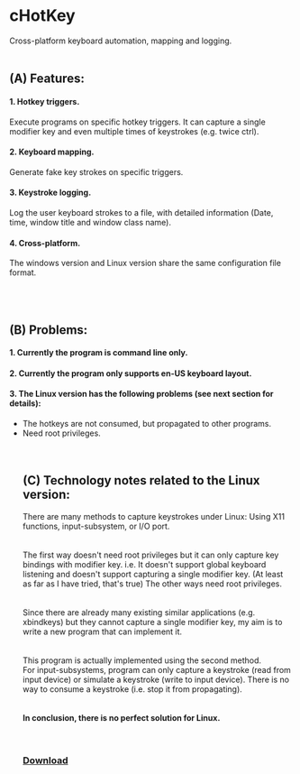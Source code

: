 # cHotKey #
Cross-platform keyboard automation, mapping and logging.
<br>
<br>
<h2>(A) Features:</h2>
<h4>1. Hotkey triggers.</h4>
Execute programs on specific hotkey triggers. It can capture a single modifier key and even multiple times of keystrokes (e.g. twice ctrl).<br>
<h4>2. Keyboard mapping.</h4>
Generate fake key strokes on specific triggers.<br>
<h4>3. Keystroke logging.</h4>
Log the user keyboard strokes to a file, with detailed information (Date, time, window title and window class name).<br>
<h4>4. Cross-platform.</h4>
The windows version and Linux version share the same configuration file format.<br>
<br>
<br>
<br>
<h2>(B) Problems:</h2>
<h4>1. Currently the program is command line only.</h4>
<h4>2. Currently the program only supports en-US keyboard layout.</h4>
<h4>3. The Linux version has the following problems (see next section for details):</h4>
<ul><li>The hotkeys are not consumed, but propagated to other programs.<br>
</li><li>Need root privileges.<br>
<br>
<br>
<h2>(C) Technology notes related to the Linux version:</h2>
There are many methods to capture keystrokes under Linux: Using X11 functions, input-subsystem, or I/O port.<br>
<br>
<br>
The first way doesn't need root privileges but it can only capture key bindings with modifier key. i.e. It doesn't support global keyboard listening and doesn't support capturing a single modifier key. (At least as far as I have tried, that's true) The other ways need root privileges.<br>
<br>
<br>
Since there are already many existing similar applications (e.g. xbindkeys) but they cannot capture a single modifier key, my aim is to write a new program that can implement it.<br>
<br>
<br>
This program is actually implemented using the second method.<br>
For input-subsystems, program can only capture a keystroke (read from input device) or simulate a keystroke (write to input device). There is no way to consume a keystroke (i.e. stop it from propagating).<br>
<br>
<br>
<b>In conclusion, there is no perfect solution for Linux.</b>
<br>
<br>
<br>
<h3><a href='http://chotkey.googlecode.com/files/cHotKey%201.00%20Binaries%20%28Public%29.zip'>Download</a></h3>
